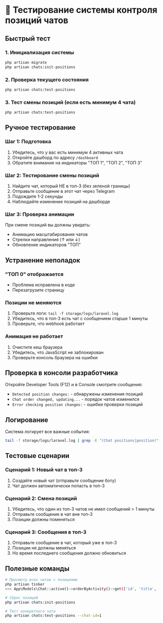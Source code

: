 # 🧪 Тестирование системы контроля позиций чатов

## Быстрый тест

### 1. Инициализация системы
```bash
php artisan migrate
php artisan chats:init-positions
```

### 2. Проверка текущего состояния
```bash
php artisan chats:test-positions
```

### 3. Тест смены позиций (если есть минимум 4 чата)
```bash
php artisan chats:test-positions
```

## Ручное тестирование

### Шаг 1: Подготовка
1. Убедитесь, что у вас есть минимум 4 активных чата
2. Откройте дашборд по адресу `/dashboard`
3. Обратите внимание на индикаторы "ТОП 1", "ТОП 2", "ТОП 3"

### Шаг 2: Тестирование смены позиций
1. Найдите чат, который НЕ в топ-3 (без зеленой границы)
2. Отправьте сообщение в этот чат через Telegram
3. Подождите 1-2 секунды
4. Наблюдайте изменение позиций на дашборде

### Шаг 3: Проверка анимации
При смене позиций вы должны увидеть:
- Анимацию масштабирования чатов
- Стрелки направления (↑ или ↓)
- Обновление индикаторов "ТОП"

## Устранение неполадок

### "ТОП 0" отображается
- Проблема исправлена в коде
- Перезагрузите страницу

### Позиции не меняются
1. Проверьте логи: `tail -f storage/logs/laravel.log`
2. Убедитесь, что в топ-3 есть чат с сообщением старше 1 минуты
3. Проверьте, что webhook работает

### Анимация не работает
1. Очистите кеш браузера
2. Убедитесь, что JavaScript не заблокирован
3. Проверьте консоль браузера на ошибки

## Проверка в консоли разработчика

Откройте Developer Tools (F12) и в Console смотрите сообщения:
- `Detected position changes:` - обнаружены изменения позиций
- `Chat order changed, updating...` - порядок чатов изменился
- `Error checking position changes:` - ошибки проверки позиций

## Логирование

Система логирует все важные события:
```bash
tail -f storage/logs/laravel.log | grep -E "(Chat positions|position)"
```

## Тестовые сценарии

### Сценарий 1: Новый чат в топ-3
1. Создайте новый чат (отправьте сообщение боту)
2. Чат должен автоматически попасть в топ-3

### Сценарий 2: Смена позиций
1. Убедитесь, что один из топ-3 чатов не имел сообщений > 1 минуты
2. Отправьте сообщение в чат вне топ-3
3. Позиции должны поменяться

### Сценарий 3: Сообщения в топ-3
1. Отправьте сообщение в чат, который уже в топ-3
2. Позиции не должны меняться
3. Но время последнего сообщения должно обновиться

## Полезные команды

```bash
# Просмотр всех чатов с позициями
php artisan tinker
>>> App\Models\Chat::active()->orderByActivity()->get(['id', 'title', 'display_order', 'last_message_at']);

# Сброс позиций
php artisan chats:init-positions

# Тест конкретного чата
php artisan chats:test-positions --chat-id=1
``` 